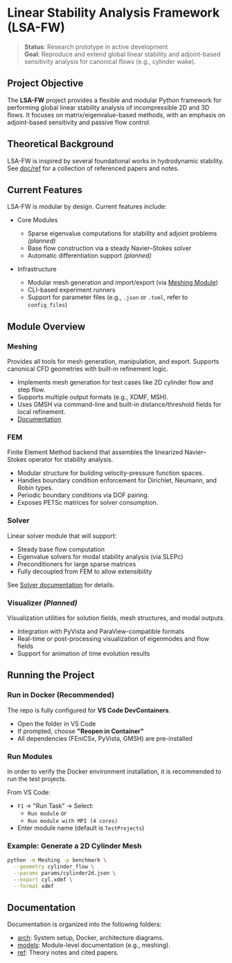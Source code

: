 # Linear Stability Analysis Framework (LSA-FW)

> **Status**: Research prototype in active development  
> **Goal**: Reproduce and extend global linear stability and adjoint-based sensitivity analysis for canonical flows (e.g., cylinder wake).

## Project Objective

The **LSA-FW** project provides a flexible and modular Python framework for performing global linear stability analysis of incompressible 2D and 3D flows.
It focuses on matrix/eigenvalue-based methods, with an emphasis on adjoint-based sensitivity and passive flow control.

## Theoretical Background

LSA-FW is inspired by several foundational works in hydrodynamic stability.
See [doc/ref](doc/ref/) for a collection of referenced papers and notes.

## Current Features

LSA-FW is modular by design.
Current features include:

- Core Modules
  - Sparse eigenvalue computations for stability and adjoint problems *(planned)*
  - Base flow construction via a steady Navier–Stokes solver
  - Automatic differentiation support *(planned)*

- Infrastructure
  - Modular mesh generation and import/export (via [Meshing Module](doc/models/meshing.md))
  - CLI-based experiment runners
  - Support for parameter files (e.g., `.json` or `.toml`, refer to `config_files`)

## Module Overview

### Meshing

Provides all tools for mesh generation, manipulation, and export.
Supports canonical CFD geometries with built-in refinement logic.

- Implements mesh generation for test cases like 2D cylinder flow and step flow.
- Supports multiple output formats (e.g., XDMF, MSH).
- Uses GMSH via command-line and built-in distance/threshold fields for local refinement.
- [Documentation](doc/models/meshing.md)

### FEM

Finite Element Method backend that assembles the linearized Navier–Stokes operator for stability analysis.

- Modular structure for building velocity-pressure function spaces.
- Handles boundary condition enforcement for Dirichlet, Neumann, and Robin types.
- Periodic boundary conditions via DOF pairing.
- Exposes PETSc matrices for solver consumption.

### Solver

Linear solver module that will support:

- Steady base flow computation
- Eigenvalue solvers for modal stability analysis (via SLEPc)
- Preconditioners for large sparse matrices
- Fully decoupled from FEM to allow extensibility

See [Solver documentation](doc/models/solver.md) for details.

### Visualizer *(Planned)*

Visualization utilities for solution fields, mesh structures, and modal outputs.

- Integration with PyVista and ParaView-compatible formats
- Real-time or post-processing visualization of eigenmodes and flow fields
- Support for animation of time evolution results

## Running the Project

### Run in Docker (Recommended)

The repo is fully configured for **VS Code DevContainers**.

- Open the folder in VS Code
- If prompted, choose **"Reopen in Container"**
- All dependencies (FEniCSx, PyVista, GMSH) are pre-installed

### Run Modules

In order to verify the Docker environment installation, it is recommended to run the test projects.

From VS Code:

- `F1` → "Run Task" → Select:
  - `Run module` or
  - `Run module with MPI (4 cores)`
- Enter module name (default is `TestProjects`)

### Example: Generate a 2D Cylinder Mesh

```bash
python -m Meshing -p benchmark \
  --geometry cylinder_flow \
  --params params/cylinder2d.json \
  --export cyl.xdmf \
  --format xdmf
```

## Documentation

Documentation is organized into the following folders:

- [arch](./doc/arch/_index.md): System setup, Docker, architecture diagrams.
- [models](./doc/models/_index.md): Module-level documentation (e.g., meshing).
- [ref](./doc/ref/): Theory notes and cited papers.
